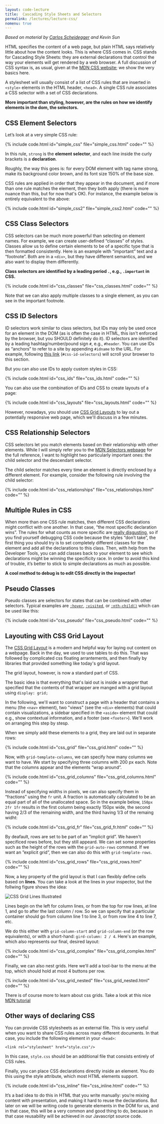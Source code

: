 ```yaml
---
layout: code-lecture
title:  Cascading Style Sheets and Selectors
permalink: /lectures/lecture-css/
nomenu: true
---
```


*Based on material by [Carlos Scheidegger](http://cscheid.net/courses/spr15/cs444/lectures/week2.html) and Kevin Sun*  

HTML specifies the content of a web page, but plain HTML says relatively little about how the content looks. This is where CSS comes in. CSS stands for Cascading Style Sheets: they are external declarations that control the way your elements will get rendered by a web browser. A full discussion of CSS syntax is, as usual, given at the [MDN CSS website](https://developer.mozilla.org/en-US/docs/Web/CSS/Syntax); we show the very basics here.

A stylesheet will usually consist of a list of CSS rules that are inserted in ``<style>`` elements in the HTML header, ``<head>``. A single CSS rule associates a CSS selector with a set of CSS declarations.

**More important than styling, however, are the rules on how we identify elements in the dom, the selectors.**

## CSS Element Selectors

Let’s look at a very simple CSS rule:

{% include code.html id="simple_css" file="simple_css.html" code="" %}

In this rule, `strong` is the **element selector**, and each line inside the curly brackets is a **declaration**. 

Roughly, the way this goes is: for every DOM element with tag name strong, make its background color brown, and its font size 150% of the base size. 

CSS rules are applied in order that they appear in the document, and if more than one rule matches the element, then they both apply (there is more nuance than this, but for now that's OK). For instance, the example below is entirely equivalent to the above:

{% include code.html id="simple_css2" file="simple_css2.html" code="" %}

## CSS Class Selectors

CSS selectors can be much more powerful than selecting on element names. For example, we can create user-defined “classes” of styles. Classes allow us to define certain elements to be of a specific type that is then formatted consistently. Here is an example with “important” text and a “footnote”. Both are in a `<div>`, but they have different semantics, and we also want to display them differently. 

**Class selectors are identified by a leading period `.`, e.g., `.important` in CSS.**

{% include code.html id="css_classes" file="css_classes.html" code="" %}

Note that we can also apply multiple classes to a single element, as you can see in the important footnote. 

## CSS ID Selectors

ID selectors work similar to class selectors, but IDs may only be used once for an element in the DOM (as is often the case in HTML, this isn't enforced by the browser, but you SHOULD definitely do it). ID selectors are identified by a leading hashtag/number/pound sign `#`, e.g., `#header`. You can use IDs as “anchors” to refer to a site by appending ``#idname`` to the URL. For example, following [this link](#css-id-selectors) (`#css-id-selectors`) will scroll your browser to this section. 

But you can also use IDs to apply custom styles in CSS:

{% include code.html id="css_ids" file="css_ids.html" code="" %}

You can also use the combination of IDs and CSS to create layouts of a page:

{% include code.html id="css_layouts" file="css_layouts.html" code="" %}

However, nowadays, you should use [CSS Grid Layouts](https://developer.mozilla.org/en-US/docs/Web/CSS/CSS_Grid_Layout) to lay out a potentially responsive web page, which we'll discuss in a few minutes.  

## CSS Relationship Selectors

CSS selectors let you match elements based on their relationship with other elements. While I will simply refer you to the [MDN Selectors webpage](https://developer.mozilla.org/en-US/docs/Web/Guide/CSS/Getting_started/Selectors) for the full reference, I want to highlight two particularly important ones: the child selector and the descendant selector.

The child selector matches every time an element is directly enclosed by a different element. For example, consider the following rule involving the child selector:

{% include code.html id="css_relationships" file="css_relationships.html" code="" %}

## Multiple Rules in CSS

When more than one CSS rule matches, then different CSS declarations might conflict with one another. In that case, “the most specific declaration wins”. The rules for what counts as more specific are [really disgusting](https://developer.mozilla.org/en-US/docs/Web/CSS/Specificity), so if you find yourself debugging CSS code because the styles “don’t take”, the first thing you should try is to set completely different classes for the element and add all the declarations to this class. Then, with help from the Developer Tools, you can add classes back to your element to see which declarations might be winning the specificity race. In order to avoid this kind of trouble, it’s better to stick to simple declarations as much as possible.

**A cool method to debug is to edit CSS directly in the inspector!** 

## Pseudo Classes

Pseudo classes are selectors for states that can be combined with other selectors. Typical examples are [`:hover`](https://developer.mozilla.org/en-US/docs/Web/CSS/:hover), [`:visited`](https://developer.mozilla.org/en-US/docs/Web/CSS/:visited), or [`:nth-child()`](https://developer.mozilla.org/en-US/docs/Web/CSS/:nth-child) which can be used like this: 

 
 {% include code.html id="css_pseudo" file="css_pseudo.html" code="" %}


## Layouting with CSS Grid Layout

The [CSS Grid Layout](https://developer.mozilla.org/en-US/docs/Web/CSS/CSS_Grid_Layout) is a modern and helpful way for laying out content on a webpage. Back in the day, we used to use tables to do this. That was followed by complicated css floating arrantements, and then finally by libraries that provided something like today's grid layout. 

The grid layout, however, is now a standard part of CSS. 

The basic idea is that everything that's laid out is inside a wrapper that specified that the contents of that wrapper are manged with a grid layout using `display: grid;`

In the following, we'll want to construct a page with a header that contains a menu (the `<nav>` element), two "views" (see the `<div>` elements) that could contain visualizations, a sidebar specified in the `<aside>` element that could e.g., show contextual information, and a footer (see `<footer>`). We'll work on arranging this step by stesp.

When we simply add these elements to a grid, they are laid out in separate rows: 

{% include code.html id="css_grid" file="css_grid.html" code="" %}

Now, with `grid-template-columns`, we can specify how many columns we want to have. We start by specifying three columns with 200 px each. Note that the columns appear and the elements “wrap around”.

{% include code.html id="css_grid_columns" file="css_grid_columns.html" code="" %}

Instead of specifying widths in pixels, we can also specify them in “fractions” using the `fr` unit. A fraction is automatically calculated to be an equal part of all of the unallocated space. So in the example below, `150px 2fr 1fr` results in the first column being exactly 150px wide, the second having 2/3 of the remaining width, and the third having 1/3 of the remaing widht: 

{% include code.html id="css_grid_fr" file="css_grid_fr.html" code="" %}

By deafault, rows are set to be part of an “implicit grid”. We haven't specificed rows before, but they still appeard. We can set some properties such as the height of the rows with the `grid-auto-rows` command. If we want an ”explicit grid”, then we can also do this with `grid-template-rows`. 

{% include code.html id="css_grid_rows" file="css_grid_rows.html" code="" %}

Now, a key property of the grid layout is that I can flexibly define cells based on **lines**. You can take a look at the lines in your inspector, but the follwing figure shows the idea: 

![CSS Grid Lines Illustrated](grid_lines.png)

Lines begin on the left for column lines, or from the top for row lines, at line 1, and go to after the last column / row. So we can specify that a particular container should go from column line 1 to line 3, or from row line 4 to line 7, etc.

We do this either with `grid-column-start` and `grid-column-end` (or the row equivalents), or with a short-hand: `gird-column: 2 / 4`. Here's an example, which also represents our final, desired layout:

{% include code.html id="css_grid_complex" file="css_grid_complex.html" code="" %}

Finally, we can also nest grids. Here we'll add a tool-bar to the menu at the top, which should hold at most 4 buttons per row. 

{% include code.html id="css_grid_nested" file="css_grid_nested.html" code="" %}


There is of course more to learn about css grids. Take a look at this nice [MDN tutorial](https://developer.mozilla.org/en-US/docs/Web/CSS/CSS_Grid_Layout/Basic_Concepts_of_Grid_Layout)




## Other ways of declaring CSS 

You can provide CSS stylesheets as an external file. This is very useful when you want to share CSS rules across many different documents. In that case, you include the following element in your ``<head>``:

``<link rel="stylesheet" href="style.css"/>`` 

In this case, `style.css` should be an additional file that consists entirely of CSS rules.

Finally, you can place CSS declarations directly inside an element. You do this using the style attribute, which most HTML elements support. 

{% include code.html id="css_inline" file="css_inline.html" code="" %}

It’s a bad idea to do this in HTML that you write manually: you’re mixing content with presentation, and making it hard to reuse the declarations. But later on we will be writing code to generate elements in the DOM for us, and in that case, this will be a very common and good thing to do, because in that case reusability will be achieved in our Javascript source code.
